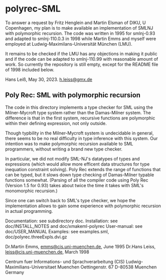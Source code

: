 # polyrec-SML

To answer a request by Fritz Henglein and Martin Elsman of DIKU, U Copenhagen, 
my plan is to make available an implementation of SMLNJ with polymorphic recursion. 
The code was written in 1995 for smlnj-0.93 and adapted to smlnj-110.0.3 in 1998 while
Martin Emms and myself were employed at Ludwig-Maximilans-Universität München (LMU).

It remains to be checked if the LMU has any objections in making it public and if the
code can be adapted to smlnj-110.99 with reasonable amount of work. So currently the 
repository is still empty, except for the README file of 1998 included below.

Hans Leiß, May 30, 2023. h.leiss@gmx.de


Poly Rec: SML with polymorphic recursion
----------------------------------------

The code in this directory implements a type checker for SML using the
Milner-Mycroft type system rather than the Damas-Milner system.  The
difference is that in the first system, recursive functions are
polymorphic within their defining expression, not only outside.

Though typbility in the Milner-Mycroft system is undecidable in general,
there seems to be no real difficulty in type inference with this system.
Our intention was to make polymorphic recursion available to SML
programmers, without writing a brand new type checker. 

In particular, we did not modify SML-NJ's datatypes of types and
expressions (which would allow more efficent data structures for
type inequation constraint solving). Poly Rec extends the range
of functions that can be typed, but it slows down type checking of
Damas-Milner typable functions somewhat. (Parsing of all the compiler
code using Poly Rec (Version 1.5 for 0.93) takes about twice the time
it takes with SML's monomorphic recursion.)

Since one can switch back to SML's type checker, we hope the
implementation allows to gain some experience with polymorphic
recursion in actual programming. 

Documentation: see subdirectory doc.
Installation:  see doc/INSTALL_NOTES and doc/xmakeml-polyrec
User-manual:   see doc/USER_MANUAL
Examples:      see examples.sml, doc/polyrec.threeExpls.dvi.gz


Dr.Martin Emms, emms@cis.uni-muenchen.de,   June 1995
Dr.Hans Leiss,  leiss@cis.uni-muenchen.de, March 1998

Centrum fuer Informations- und Sprachverarbeitung (CIS)
Ludwig-Maximilians-Universitaet Muenchen
Oettingenstr. 67
D-80538 Muenchen
Germany

